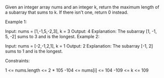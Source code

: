 Given an integer array nums and an integer k, return the maximum length of a subarray that sums to k. If there isn't one, return 0 instead.

 

Example 1:

Input: nums = [1,-1,5,-2,3], k = 3
Output: 4
Explanation: The subarray [1, -1, 5, -2] sums to 3 and is the longest.
Example 2:

Input: nums = [-2,-1,2,1], k = 1
Output: 2
Explanation: The subarray [-1, 2] sums to 1 and is the longest.
 

Constraints:

1 <= nums.length <= 2 * 105
-104 <= nums[i] <= 104
-109 <= k <= 109
